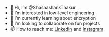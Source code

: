 - 👋 Hi, I’m @ShashashankThakur
- 👀 I’m interested in low-level engineering
- 🌱 I’m currently learning about encryption
- 💞️ I’m looking to collaborate on fun projects
- 📫 How to reach me: [LinkedIn](www.linkedin.com/in/shashashank) and [Instagram](https://www.instagram.com/shashashankthakur/)

<!-- Holopin Profile
[![An image of @shashashankthakur's Holopin badges, which is a link to view their full Holopin profile](https://holopin.me/shashashankthakur)](https://holopin.io/@shashashankthakur)
-->

<!---
ShashashankThakur/ShashashankThakur is a ✨ special ✨ repository because its `README.md` (this file) appears on your GitHub profile.
You can click the Preview link to take a look at your changes.
--->
